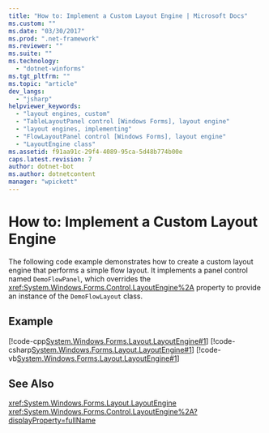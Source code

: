 ```yaml
---
title: "How to: Implement a Custom Layout Engine | Microsoft Docs"
ms.custom: ""
ms.date: "03/30/2017"
ms.prod: ".net-framework"
ms.reviewer: ""
ms.suite: ""
ms.technology: 
  - "dotnet-winforms"
ms.tgt_pltfrm: ""
ms.topic: "article"
dev_langs: 
  - "jsharp"
helpviewer_keywords: 
  - "layout engines, custom"
  - "TableLayoutPanel control [Windows Forms], layout engine"
  - "layout engines, implementing"
  - "FlowLayoutPanel control [Windows Forms], layout engine"
  - "LayoutEngine class"
ms.assetid: f91aa91c-29f4-4089-95ca-5d48b774b00e
caps.latest.revision: 7
author: dotnet-bot
ms.author: dotnetcontent
manager: "wpickett"
---
```

# How to: Implement a Custom Layout Engine
The following code example demonstrates how to create a custom layout engine that performs a simple flow layout. It implements a panel control named `DemoFlowPanel`, which overrides the <xref:System.Windows.Forms.Control.LayoutEngine%2A> property to provide an instance of the `DemoFlowLayout` class.  
  
## Example  
 [!code-cpp[System.Windows.Forms.Layout.LayoutEngine#1](../../../../samples/snippets/cpp/VS_Snippets_Winforms/System.Windows.Forms.Layout.LayoutEngine/cpp/DemoFlowLayout.cpp#1)]
 [!code-csharp[System.Windows.Forms.Layout.LayoutEngine#1](../../../../samples/snippets/csharp/VS_Snippets_Winforms/System.Windows.Forms.Layout.LayoutEngine/CS/DemoFlowLayout.cs#1)]
 [!code-vb[System.Windows.Forms.Layout.LayoutEngine#1](../../../../samples/snippets/visualbasic/VS_Snippets_Winforms/System.Windows.Forms.Layout.LayoutEngine/VB/DemoFlowLayout.vb#1)]  
  
## See Also  
 <xref:System.Windows.Forms.Layout.LayoutEngine>   
 <xref:System.Windows.Forms.Control.LayoutEngine%2A?displayProperty=fullName>